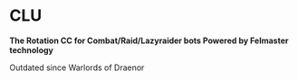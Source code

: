 # CLU
**The Rotation CC for Combat/Raid/Lazyraider bots Powered by Felmaster technology**

Outdated since Warlords of Draenor
